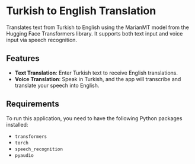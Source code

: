 # Turkish to English Translation

Translates text from Turkish to English using the MarianMT model from the Hugging Face Transformers library. It supports both text input and voice input via speech recognition.

## Features
- **Text Translation**: Enter Turkish text to receive English translations.
- **Voice Translation**: Speak in Turkish, and the app will transcribe and translate your speech into English.

## Requirements
To run this application, you need to have the following Python packages installed:
- `transformers`
- `torch`
- `speech_recognition`
- `pyaudio`
